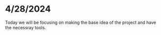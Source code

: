 # 4/28/2024

Today we will be focusing on making the base idea of the project and have the necessray tools.